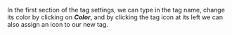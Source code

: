 In the first section of the tag settings, we can type in the tag name, change its color by clicking on ***Color***, and by clicking the tag icon at its left we can also assign an icon to our new tag.
